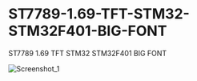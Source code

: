 # ST7789-1.69-TFT-STM32-STM32F401-BIG-FONT
ST7789 1.69 TFT STM32 STM32F401 BIG FONT

![Screenshot_1](https://github.com/offpic/ST7789-1.69-TFT-STM32-STM32F401-BIG-FONT/assets/31142397/15068922-e6dd-4422-90e5-684bfc9f991d)
